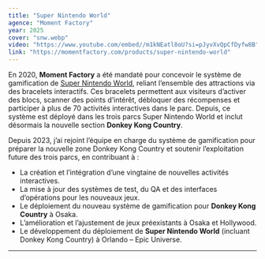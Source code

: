 ```yaml
---
title: "Super Nintendo World"
agence: "Moment Factory"
year: 2025
cover: "snw.webp"
video: "https://www.youtube.com/embed//m1kNEatl8oU?si=pJyvXvQpCfDyfw8B"
link: "https://momentfactory.com/products/super-nintendo-world"
---
```


En 2020, **Moment Factory** a été mandaté pour concevoir le système de gamification de [Super Nintendo World](https://www.usj.co.jp/web/ja/jp/areas/super-nintendo-world), reliant l’ensemble des attractions via des bracelets interactifs. Ces bracelets permettent aux visiteurs d’activer des blocs, scanner des points d’intérêt, débloquer des récompenses et participer à plus de 70 activités interactives dans le parc.
Depuis, ce système est déployé dans les trois parcs Super Nintendo World et inclut désormais la nouvelle section **Donkey Kong Country**.

Depuis 2023, j’ai rejoint l’équipe en charge du système de gamification pour préparer la nouvelle zone Donkey Kong Country et soutenir l’exploitation future des trois parcs, en contribuant à :

- La création et l’intégration d’une vingtaine de nouvelles activités interactives.
- La mise à jour des systèmes de test, du QA et des interfaces d’opérations pour les nouveaux jeux.
- Le déploiement du nouveau système de gamification pour **Donkey Kong Country** à Osaka.
- L’amélioration et l’ajustement de jeux préexistants à Osaka et Hollywood.
- Le développement du déploiement de **Super Nintendo World** (incluant Donkey Kong Country) à Orlando – Epic Universe.

---
